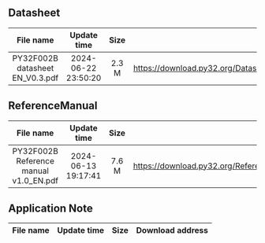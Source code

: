 ## Datasheet
| File name | Update time | Size | Download address |
| :----: | :----: | :----: | :----: |
| PY32F002B datasheet EN_V0.3.pdf | 2024-06-22 23:50:20 | 2.3 M | <https://download.py32.org/Datasheet/en/PY32F002B%20datasheet%20EN_V0.3.pdf> |
## ReferenceManual
| File name | Update time | Size | Download address |
| :----: | :----: | :----: | :----: |
| PY32F002B Reference manual v1.0_EN.pdf | 2024-06-13 19:17:41 | 7.6 M | <https://download.py32.org/ReferenceManual/en/PY32F002B%20Reference%20manual%20v1.0_EN.pdf> |
## Application Note
| File name | Update time | Size | Download address |
| :----: | :----: | :----: | :----: |
